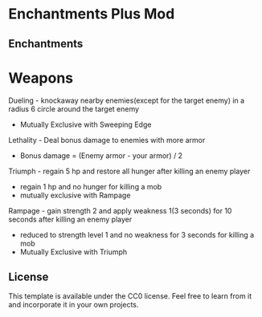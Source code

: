 # Enchantments Plus Mod

## Enchantments

# Weapons
Dueling - knockaway nearby enemies(except for the target enemy) in a radius 6 circle around the target enemy
  - Mutually Exclusive with Sweeping Edge
  
Lethality - Deal bonus damage to enemies with more armor
  - Bonus damage = (Enemy armor - your armor) / 2
  
Triumph - regain 5 hp and restore all hunger after killing an enemy player
  - regain 1 hp and no hunger for killing a mob
  - mutually exclusive with Rampage
  
Rampage - gain strength 2 and apply weakness 1(3 seconds) for 10 seconds after killing an enemy player
  - reduced to strength level 1 and no weakness for 3 seconds for killing a mob
  - Mutually Exclusive with Triumph
 
## License

This template is available under the CC0 license. Feel free to learn from it and incorporate it in your own projects.
